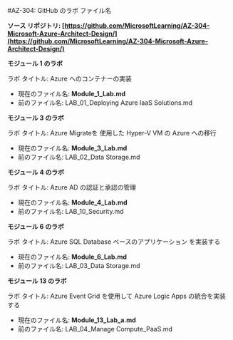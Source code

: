 ﻿
#AZ-304: GitHub のラボ ファイル名 
 
**ソース リポジトリ: [https://github.com/MicrosoftLearning/AZ-304-Microsoft-Azure-Architect-Design/](https://github.com/MicrosoftLearning/AZ-304-Microsoft-Azure-Architect-Design/)**

**モジュール 1 のラボ**

ラボ タイトル: Azure へのコンテナーの実装

- 現在のファイル名: **Module_1_Lab.md**
- 前のファイル名: LAB_01_Deploying Azure IaaS Solutions.md

**モジュール 3 のラボ**

ラボ タイトル: Azure Migrateを 使用した Hyper-V VM の Azure への移行

- 現在のファイル名: **Module_3_Lab.md**
- 前のファイル名: LAB_02_Data Storage.md

**モジュール 4 のラボ** 

ラボ タイトル: Azure AD の認証と承認の管理

- 現在のファイル名: **Module_4_Lab.md**
- 前のファイル名: LAB_10_Security.md

**モジュール 6 のラボ** 

ラボ タイトル: Azure SQL Database ベースのアプリケーション を実装する

- 現在のファイル名: **Module_6_Lab.md**
- 前のファイル名: LAB_03_Data Storage.md

**モジュール 13 のラボ** 

ラボ タイトル: Azure Event Grid を使用して Azure Logic Apps の統合を実装する

- 現在のファイル名: **Module_13_Lab_a.md**
- 前のファイル名: LAB_04_Manage Compute_PaaS.md
